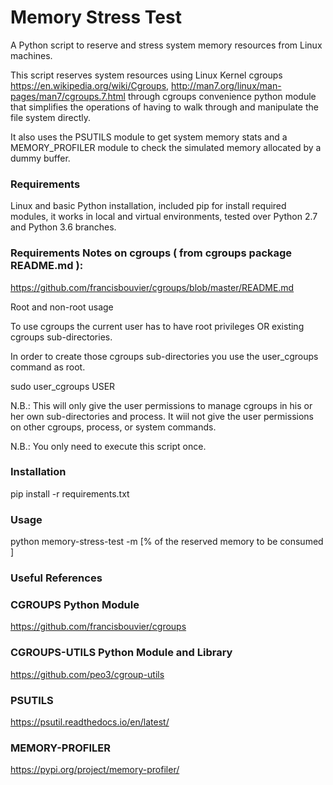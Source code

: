 # Memory Stress Test

A Python script to reserve and stress system memory resources from Linux machines.

This script reserves system resources using Linux Kernel cgroups https://en.wikipedia.org/wiki/Cgroups, 
http://man7.org/linux/man-pages/man7/cgroups.7.html through cgroups convenience python module that simplifies 
the operations of having to walk through and manipulate the file system directly.

It also uses the PSUTILS module to get system memory stats and a MEMORY_PROFILER module to check the simulated memory
allocated by a dummy buffer.

### Requirements
Linux and basic Python installation, included pip for install required modules, 
it works in local and virtual environments, tested over Python 2.7 and Python 3.6 branches.

### Requirements Notes on cgroups ( from cgroups package README.md ):
https://github.com/francisbouvier/cgroups/blob/master/README.md

Root and non-root usage

To use cgroups the current user has to have root privileges OR existing cgroups sub-directories.

In order to create those cgroups sub-directories you use the user_cgroups command as root.

sudo user_cgroups USER

N.B.: This will only give the user permissions to manage cgroups in his or her own sub-directories and process. It wiil not give the user permissions on other cgroups, process, or system commands.

N.B.: You only need to execute this script once.

### Installation
pip install -r requirements.txt

### Usage
python memory-stress-test -m [% of the reserved memory to be consumed ]

### Useful References
### CGROUPS Python Module
https://github.com/francisbouvier/cgroups

### CGROUPS-UTILS Python Module and Library
https://github.com/peo3/cgroup-utils

### PSUTILS
https://psutil.readthedocs.io/en/latest/

### MEMORY-PROFILER
https://pypi.org/project/memory-profiler/

